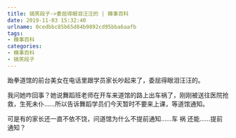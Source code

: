 ```yaml
---
title: 搞笑段子->委屈得眼泪汪汪的 | 糗事百科
date: 2019-11-03 15:32:40
urlname: 0cedbbc85b65d84b9892cd95bba6aafb
tags: 
- 糗事百科
categories:
- 糗事百科
- 搞笑段子
---
```

跆拳道馆的前台美女在电话里跟学员家长吵起来了，委屈得眼泪汪汪的。

我问她咋回事？她说舞蹈班老师在开车来道馆的路上出车祸了，刚刚被送往医院抢救，生死未仆……所以告诉舞蹈学员们今天暂时不要来上课，等道馆通知。

可是有的家长还一直不依不饶，问道馆为什么不提前通知……车 祸 还能……提前通知？



